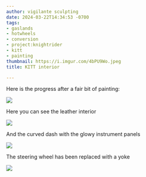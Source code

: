```yaml
---
author: vigilante sculpting
date: 2024-03-22T14:34:53 -0700
tags:
- gaslands
- hotwheels
- conversion
- project:knightrider
- kitt
- painting
thumbnail: https://i.imgur.com/4bPU9Wo.jpeg
title: KITT interior

---
```

Here is the progress after a fair bit of painting:

![](https://i.imgur.com/TSPt7BL.jpeg)

Here you can see the leather interior

![](https://i.imgur.com/SMKQOKs.jpeg)

And the curved dash with the glowy instrument panels

![](https://i.imgur.com/qFhef6a.jpeg)

The steering wheel has been replaced with a yoke

![](https://i.imgur.com/4bPU9Wo.jpeg)
